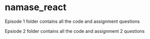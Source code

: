 # namase_react

Episode 1 folder contains all the code and assignment questions

Epsiode 2 folder contains all the code and assignment 2 questions
